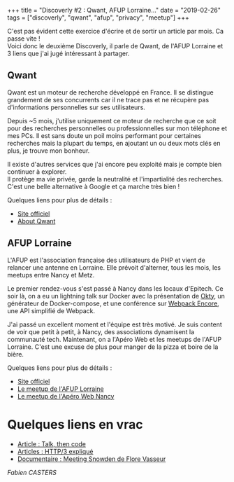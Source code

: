 +++
title = "Discoverly #2 : Qwant, AFUP Lorraine..."
date = "2019-02-26"
tags = ["discoverly", "qwant", "afup", "privacy", "meetup"]
+++

C'est pas évident cette exercice d'écrire et de sortir un article par mois. Ca passe vite !  
Voici donc le deuxième Discoverly, il parle de Qwant, de l'AFUP Lorraine et 3 liens que j'ai jugé intéressant à partager.

## Qwant

Qwant est un moteur de recherche développé en France. Il se distingue grandement de ses concurrents car il
ne trace pas et ne récupère pas d'informations personnelles sur ses utilisateurs.

Depuis ~5 mois, j'utilise uniquement ce moteur de recherche que ce soit pour des recherches personnelles ou professionnelles sur mon téléphone et mes PCs.
Il est sans doute un poil moins performant pour certaines recherches mais la plupart du temps, en ajoutant un ou deux mots clés en plus, je trouve mon bonheur.  

Il existe d'autres services que j'ai encore peu exploité mais je compte bien continuer à explorer.  
Il protège ma vie privée, garde la neutralité et l'impartialité des recherches.  
C'est une belle alternative à Google et ça marche très bien !

Quelques liens pour plus de détails :

- [Site officiel](https://www.qwant.com)
- [About Qwant](https://about.qwant.com)

## AFUP Lorraine

L'AFUP est l'association française des utilisateurs de PHP et vient de relancer une antenne en Lorraine.
Elle prévoit d'alterner, tous les mois, les meetups entre Nancy et Metz.

Le premier rendez-vous s'est passé à Nancy dans les locaux d'Epitech.
Ce soir là, on a eu un lightning talk sur Docker avec la présentation de [Okty](https://okty.io), un générateur de Docker-compose,
et une conférence sur [Webpack Encore](https://github.com/symfony/webpack-encore), une API simplifié de Webpack.

J'ai passé un excellent moment et l'équipe est très motivé.
Je suis content de voir que petit à petit, à Nancy, des associations dynamisent la communauté tech.
Maintenant, on a l'Apéro Web et les meetups de l'AFUP Lorraine. C'est une excuse de plus pour manger de la pizza et boire de la bière.

Quelques liens pour plus de détails :

- [Site officiel](https://afup.org)
- [Le meetup de l'AFUP Lorraine](https://www.meetup.com/fr-FR/afup-lorraine-php/)
- [Le meetup de l'Apéro Web Nancy](https://www.meetup.com/fr-FR/Aperos-Web-Nancy/)

# Quelques liens en vrac

- [Article : Talk, then code](https://dave.cheney.net/2019/02/18/talk-then-code)
- [Articles : HTTP/3 expliqué](https://http3-explained.haxx.se/fr/)
- [Documentaire : Meeting Snowden de Flore Vasseur](http://www.meetingsnowden.com/)

*Fabien CASTERS*
